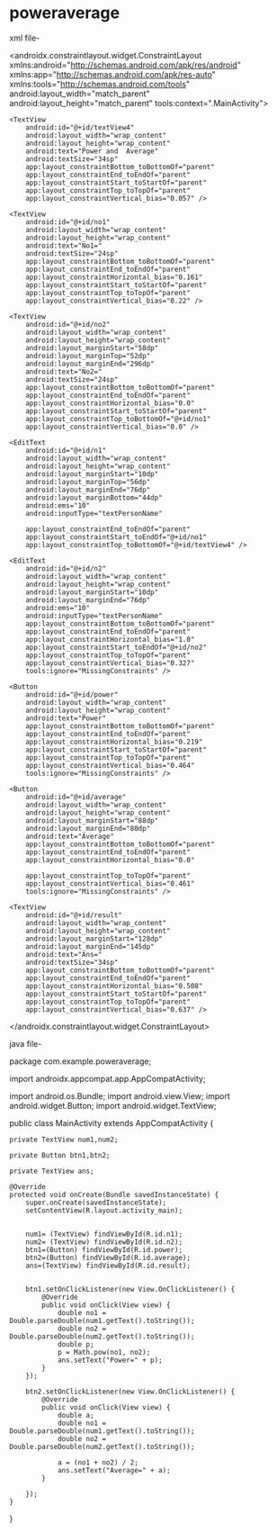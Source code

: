 # poweraverage
xml file-
<?xml version="1.0" encoding="utf-8"?>
<androidx.constraintlayout.widget.ConstraintLayout xmlns:android="http://schemas.android.com/apk/res/android"
    xmlns:app="http://schemas.android.com/apk/res-auto"
    xmlns:tools="http://schemas.android.com/tools"
    android:layout_width="match_parent"
    android:layout_height="match_parent"
    tools:context=".MainActivity">

    <TextView
        android:id="@+id/textView4"
        android:layout_width="wrap_content"
        android:layout_height="wrap_content"
        android:text="Power and  Average"
        android:textSize="34sp"
        app:layout_constraintBottom_toBottomOf="parent"
        app:layout_constraintEnd_toEndOf="parent"
        app:layout_constraintStart_toStartOf="parent"
        app:layout_constraintTop_toTopOf="parent"
        app:layout_constraintVertical_bias="0.057" />

    <TextView
        android:id="@+id/no1"
        android:layout_width="wrap_content"
        android:layout_height="wrap_content"
        android:text="No1="
        android:textSize="24sp"
        app:layout_constraintBottom_toBottomOf="parent"
        app:layout_constraintEnd_toEndOf="parent"
        app:layout_constraintHorizontal_bias="0.161"
        app:layout_constraintStart_toStartOf="parent"
        app:layout_constraintTop_toTopOf="parent"
        app:layout_constraintVertical_bias="0.22" />

    <TextView
        android:id="@+id/no2"
        android:layout_width="wrap_content"
        android:layout_height="wrap_content"
        android:layout_marginStart="58dp"
        android:layout_marginTop="52dp"
        android:layout_marginEnd="296dp"
        android:text="No2="
        android:textSize="24sp"
        app:layout_constraintBottom_toBottomOf="parent"
        app:layout_constraintEnd_toEndOf="parent"
        app:layout_constraintHorizontal_bias="0.0"
        app:layout_constraintStart_toStartOf="parent"
        app:layout_constraintTop_toBottomOf="@+id/no1"
        app:layout_constraintVertical_bias="0.0" />

    <EditText
        android:id="@+id/n1"
        android:layout_width="wrap_content"
        android:layout_height="wrap_content"
        android:layout_marginStart="10dp"
        android:layout_marginTop="56dp"
        android:layout_marginEnd="76dp"
        android:layout_marginBottom="44dp"
        android:ems="10"
        android:inputType="textPersonName"

        app:layout_constraintEnd_toEndOf="parent"
        app:layout_constraintStart_toEndOf="@+id/no1"
        app:layout_constraintTop_toBottomOf="@+id/textView4" />

    <EditText
        android:id="@+id/n2"
        android:layout_width="wrap_content"
        android:layout_height="wrap_content"
        android:layout_marginStart="10dp"
        android:layout_marginEnd="76dp"
        android:ems="10"
        android:inputType="textPersonName"
        app:layout_constraintBottom_toBottomOf="parent"
        app:layout_constraintEnd_toEndOf="parent"
        app:layout_constraintHorizontal_bias="1.0"
        app:layout_constraintStart_toEndOf="@+id/no2"
        app:layout_constraintTop_toTopOf="parent"
        app:layout_constraintVertical_bias="0.327"
        tools:ignore="MissingConstraints" />

    <Button
        android:id="@+id/power"
        android:layout_width="wrap_content"
        android:layout_height="wrap_content"
        android:text="Power"
        app:layout_constraintBottom_toBottomOf="parent"
        app:layout_constraintEnd_toEndOf="parent"
        app:layout_constraintHorizontal_bias="0.219"
        app:layout_constraintStart_toStartOf="parent"
        app:layout_constraintTop_toTopOf="parent"
        app:layout_constraintVertical_bias="0.464"
        tools:ignore="MissingConstraints" />

    <Button
        android:id="@+id/average"
        android:layout_width="wrap_content"
        android:layout_height="wrap_content"
        android:layout_marginStart="88dp"
        android:layout_marginEnd="80dp"
        android:text="Average"
        app:layout_constraintBottom_toBottomOf="parent"
        app:layout_constraintEnd_toEndOf="parent"
        app:layout_constraintHorizontal_bias="0.0"

        app:layout_constraintTop_toTopOf="parent"
        app:layout_constraintVertical_bias="0.461"
        tools:ignore="MissingConstraints" />

    <TextView
        android:id="@+id/result"
        android:layout_width="wrap_content"
        android:layout_height="wrap_content"
        android:layout_marginStart="128dp"
        android:layout_marginEnd="145dp"
        android:text="Ans="
        android:textSize="34sp"
        app:layout_constraintBottom_toBottomOf="parent"
        app:layout_constraintEnd_toEndOf="parent"
        app:layout_constraintHorizontal_bias="0.508"
        app:layout_constraintStart_toStartOf="parent"
        app:layout_constraintTop_toTopOf="parent"
        app:layout_constraintVertical_bias="0.637" />

</androidx.constraintlayout.widget.ConstraintLayout>


java file-

package com.example.poweraverage;

import androidx.appcompat.app.AppCompatActivity;

import android.os.Bundle;
import android.view.View;
import android.widget.Button;
import android.widget.TextView;

public class MainActivity extends AppCompatActivity {

    private TextView num1,num2;

    private Button btn1,btn2;

    private TextView ans;

    @Override
    protected void onCreate(Bundle savedInstanceState) {
        super.onCreate(savedInstanceState);
        setContentView(R.layout.activity_main);


        num1= (TextView) findViewById(R.id.n1);
        num2= (TextView) findViewById(R.id.n2);
        btn1=(Button) findViewById(R.id.power);
        btn2=(Button) findViewById(R.id.average);
        ans=(TextView) findViewById(R.id.result);


        btn1.setOnClickListener(new View.OnClickListener() {
            @Override
            public void onClick(View view) {
                double no1 = Double.parseDouble(num1.getText().toString());
                double no2 = Double.parseDouble(num2.getText().toString());
                double p;
                p = Math.pow(no1, no2);
                ans.setText("Power=" + p);
            }
        });

        btn2.setOnClickListener(new View.OnClickListener() {
            @Override
            public void onClick(View view) {
                double a;
                double no1 = Double.parseDouble(num1.getText().toString());
                double no2 = Double.parseDouble(num2.getText().toString());

                a = (no1 + no2) / 2;
                ans.setText("Average=" + a);
            }

        });
    }
}


